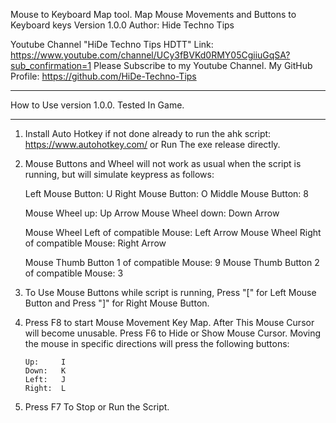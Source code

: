 Mouse to Keyboard Map tool. Map Mouse Movements and Buttons to Keyboard keys
Version 1.0.0
Author: Hide Techno Tips

Youtube Channel "HiDe Techno Tips HDTT" Link: https://www.youtube.com/channel/UCy3fBVKd0RMY05CgiiuGqSA?sub_confirmation=1
Please Subscribe to my Youtube Channel.
My GitHub Profile: https://github.com/HiDe-Techno-Tips

***
How to Use version 1.0.0. Tested In Game.
***

1. Install Auto Hotkey if not done already to run the ahk script: https://www.autohotkey.com/
   or Run The exe release directly.

2. Mouse Buttons and Wheel will not work as usual when the script is running, but will simulate keypress as follows:

     Left Mouse Button:     U
     Right Mouse Button:    O
     Middle Mouse Button:   8

     Mouse Wheel up:        Up Arrow
     Mouse Wheel down:      Down Arrow

     Mouse Wheel Left of compatible Mouse:    Left Arrow
     Mouse Wheel Right of compatible Mouse:   Right Arrow

     Mouse Thumb Button 1 of compatible Mouse:   9
     Mouse Thumb Button 2 of compatible Mouse:   3


3. To Use Mouse Buttons while script is running,
   Press "[" for Left Mouse Button and
   Press "]" for Right Mouse Button.

4. Press F8 to start Mouse Movement Key Map. After This Mouse Cursor will become unusable.
   Press F6 to Hide or Show Mouse Cursor.
   Moving the mouse in specific directions will press the following buttons:

       Up:     I
       Down:   K
       Left:   J
       Right:  L

5. Press F7 To Stop or Run the Script.
